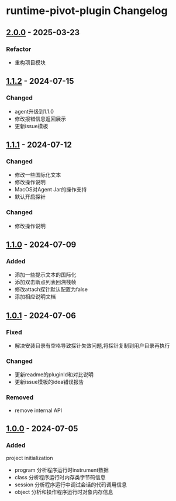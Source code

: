 <!-- Keep a Changelog guide -> https://keepachangelog.com -->

# runtime-pivot-plugin Changelog

## [2.0.0] - 2025-03-23
### Refactor
- 重构项目模块

## [1.1.2] - 2024-07-15
### Changed
- agent升级到1.1.0
- 修改报错信息返回展示
- 更新issue模板

## [1.1.1] - 2024-07-12
### Changed
- 修改一些国际化文本
- 修改操作说明
- MacOS对Agent Jar的操作支持
- 默认开启探针

### Changed
- 修改操作说明

## [1.1.0] - 2024-07-09
### Added
- 添加一些提示文本的国际化
- 添加双击断点列表回溯栈帧
- 修改attach探针默认配置为false
- 添加相应说明文档

## [1.0.1] - 2024-07-06
### Fixed
- 解决安装目录有空格导致探针失效问题,将探针复制到用户目录再执行

### Changed
- 更新readme的pluginId和对比说明
- 更新issue模板的idea错误报告

### Removed
- remove internal API 

## [1.0.0] - 2024-07-05
### Added 
project initialization
- program 分析程序运行时instrument数据
- class 分析程序运行时内存类字节码信息
- session 分析程序运行中调试会话的代码调用信息
- object 分析和操作程序运行时对象内存信息


[2.0.0]: https://github.com/wl2027/runtime-pivot/compare/1.1.2...2.0.0
[1.1.2]: https://github.com/wl2027/runtime-pivot/compare/1.1.1...1.1.2
[1.1.1]: https://github.com/wl2027/runtime-pivot/compare/1.1.0...1.1.1
[1.1.0]: https://github.com/wl2027/runtime-pivot/compare/1.0.1...1.1.0
[1.0.1]: https://github.com/wl2027/runtime-pivot/compare/1.0.0...1.0.1
[1.0.0]: https://github.com/wl2027/runtime-pivot/commits/1.0.0
